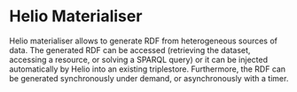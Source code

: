 # Helio Materialiser

Helio materialiser allows to generate RDF from heterogeneous sources of data. The generated RDF can be accessed (retrieving the dataset, accessing a resource, or solving a SPARQL query) or it can be injected automatically by Helio into an existing triplestore. Furthermore, the RDF can be generated synchronously under demand, or asynchronously with a timer.

